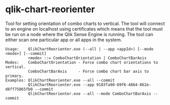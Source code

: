 # qlik-chart-reorienter

Tool for setting orientation of combo charts to vertical. The tool will connect to an engine on localhost using certificates which means that the tool must be run on a node where the Qlik Sense Engine is running. The tool can either scan one particular app or all apps in the system.

```
Usage:    QlikChartReorienter.exe (--all | --app <appId>) [--mode <mode>] [--commit]
          <mode> ::= ComboChartOrientation | ComboChartBarAxis
Modes:    ComboChartOrientation - Force combo chart orientations to vertical.
          ComboChartBarAxis     - Force combo chart bar axis to primary.
Examples: QlikChartReorienter.exe --all --commit
          QlikChartReorienter.exe --app 9183fa90-69f6-4864-862e-d6ff75865fb0 --commit
          QlikChartReorienter.exe --all --mode ComboChartBarAxis --commit
```
